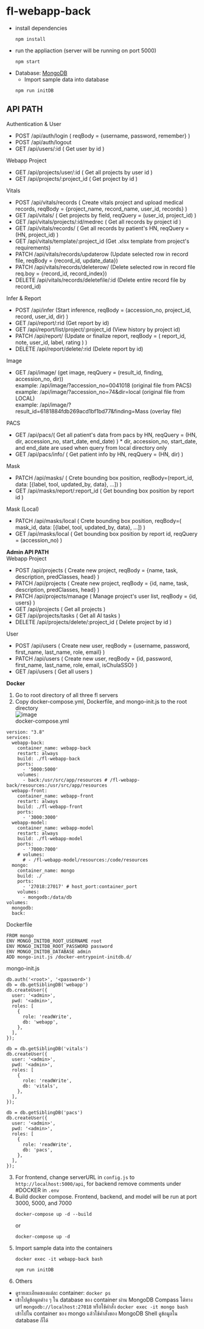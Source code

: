 # fl-webapp-back
- install dependencies
   ```
   npm install
   ```
- run the appliaction (server will be running on port 5000)
  ```
  npm start
  ```
- Database: [MongoDB](https://docs.mongodb.com/manual/installation/)
   - Import sample data into database
  ```
  npm run initDB
  ```

## API PATH
Authentication & User <br />
- POST /api/auth/login ( reqBody = {username, password, remember} )
- POST /api/auth/logout 
- GET /api/users/:id ( Get user by id )

Webapp Project
- GET /api/projects/user/:id ( Get all projects by user id )
- GET /api/projects/:project_id ( Get project by id )

Vitals
- POST /api/vitals/records ( Create vitals project and upload medical records, reqBody = {project_name, record_name, user_id, records} )
- GET /api/vitals/ ( Get projects by field, reqQuery = (user_id, project_id) )
- GET /api/vitals/projects/:id/medrec ( Get all records by project id )
- GET /api/vitals/records/ ( Get all records by patient's HN, reqQuery = (HN, project_id) )
- GET /api/vitals/template/:project_id (Get .xlsx template from project's requirements)
- PATCH /api/vitals/records/updaterow (Update selected row in record file, reqBody = {record_id, update_data})
- PATCH /api/vitals/records/deleterow/ (Delete selected row in record file req.boy = {record_id, record_index}) 
- DELETE /api/vitals/records/deletefile/:id (Delete entire record file by record_id) 

Infer & Report
- POST /api/infer (Start inference, reqBody = (accession_no, project_id, record, user_id, dir) )
- GET /api/report/:rid (Get report by id)
- GET /api/report/list/project/:project_id (View history by project id)
- PATCH /api/report/ (Update or finalize report, reqBody = ( report_id, note, user_id, label, rating ) )
- DELETE /api/report/delete/:rid (Delete report by id)

Image
- GET /api/image/ (get image, reqQuery = (result_id, finding, accession_no, dir)) <br />
  example: /api/image/?accession_no=0041018 (original file from PACS) <br />
  example: /api/image/?accession_no=74&dir=local (original file from LOCAL) <br />
  example: /api/image/?result_id=6181884fdb269acd1bf1bd77&finding=Mass (overlay file)

PACS
- GET /api/pacs/( Get all patient's data from pacs by HN, reqQuery = (HN, dir, accession_no, start_date, end_date) ) * dir, accession_no, start_date, and end_date are used when query from local directory only
- GET /api/pacs/info/ ( Get patient info by HN, reqQuery = (HN, dir) )

Mask
- PATCH /api/masks/ ( Crete bounding box position, reqBody=(report_id, data: [{label, tool, updated_by, data}, ...]) )
- GET /api/masks/report/:report_id ( Get bounding box position by report id )

Mask (Local)
- PATCH /api/masks/local ( Crete bounding box position, reqBody=( mask_id, data: [{label, tool, updated_by, data}, ...]) )
- GET /api/masks/local ( Get bounding box position by report id, reqQuery = (accession_no) )

**Admin API PATH** <br />
Webapp Project
- POST /api/projects ( Create new project, reqBody = {name, task, description, predClasses, head} )
- PATCH /api/projects ( Create new project, reqBody = {id, name, task, description, predClasses, head} )
- PATCH /api/projects/manage ( Manage project's user list, reqBody = {id, users} )
- GET /api/projects ( Get all projects )
- GET /api/projects/tasks ( Get all AI tasks )
- DELETE /api/projects/delete/:project_id ( Delete project by id )
 
User
- POST /api/users ( Create new user, reqBody = {username, password, first_name, last_name, role, email} )
- PATCH /api/users ( Create new user, reqBody = {id, password, first_name, last_name, role, email, isChulaSSO} )
- GET /api/users ( Get all users )


**Docker** <br />
1. Go to root directory of all three fl servers
2. Copy docker-compose.yml, Dockerfile, and mongo-init.js to the root directory <br />
![image](https://user-images.githubusercontent.com/47110972/148223267-2b95e1ec-f038-41d2-b8d2-13ee7e23c6b5.png) <br />
  docker-compose.yml
  ```
  version: "3.8"
  services:
    webapp-back:
      container_name: webapp-back
      restart: always
      build: ./fl-webapp-back
      ports:
        - '5000:5000'
      volumes:
        - back:/usr/src/app/resources # /fl-webapp-back/resources:/usr/src/app/resources
    webapp-front:
      container_name: webapp-front
      restart: always
      build: ./fl-webapp-front
      ports:
        - '3000:3000'
    webapp-model:
      container_name: webapp-model
      restart: always
      build: ./fl-webapp-model
      ports:
        - '7000:7000'
      # volumes:
        # - /fl-webapp-model/resources:/code/resources
    mongo:
      container_name: mongo
      build: ./
      ports:
        - '27018:27017' # host_port:container_port
      volumes:
        - mongodb:/data/db
  volumes:
    mongodb:
    back:
  ```
  Dockerfile
  ```
  FROM mongo
  ENV MONGO_INITDB_ROOT_USERNAME root
  ENV MONGO_INITDB_ROOT_PASSWORD password
  ENV MONGO_INITDB_DATABASE admin
  ADD mongo-init.js /docker-entrypoint-initdb.d/
  ```
  mongo-init.js
  ```
  db.auth('<root>', '<password>')
  db = db.getSiblingDB('webapp')
  db.createUser({
    user: '<admin>',
    pwd: '<admin>',
    roles: [
      {
        role: 'readWrite',
        db: 'webapp',
      },
    ],
  });

  db = db.getSiblingDB('vitals')
  db.createUser({
    user: '<admin>',
    pwd: '<admin>',
    roles: [
      {
        role: 'readWrite',
        db: 'vitals',
      },
    ],
  });

  db = db.getSiblingDB('pacs')
  db.createUser({
    user: '<admin>',
    pwd: '<admin>',
    roles: [
      {
        role: 'readWrite',
        db: 'pacs',
      },
    ],
  });
  ```
3. For frontend, change serverURL in `config.js` to `http://localhost:5000/api`, for backend remove comments under #DOCKER in `.env`
3. Build docker compose. Frontend, backend, and model will be run at port 3000, 5000, and 7000
   ```
   docker-compose up -d --build
   ```
   or
   ```
   docker-compose up -d
   ```
4. Import sample data into the containers
   ```
   docker exec -it webapp-back bash
   ```
   ```
   npm run initDB
   ```
5. Others
- ดูรายละเอียดของแต่ละ container: `docker ps`
- เข้าไปดูข้อมูลต่าง ๆ ใน database ของ container ผ่าน MongoDB Compass ได้ทาง url `mongodb://localhost:27018` หรือใช้คำสั่ง `docker exec -it mongo bash` เข้าไปใน container ของ mongo แล้วใช้คำสั่งของ MongoDB Shell ดูข้อมูลใน database ก็ได้
